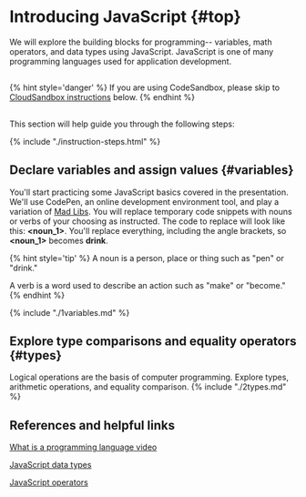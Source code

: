 # Introducing JavaScript {#top}
We will explore the building blocks for programming-- variables, math operators, and data types using JavaScript. JavaScript is one of many programming languages used for application development.

<!-- trick markdown to give me a little space between these two sections of text -->
## 
{% hint style='danger' %}
If you are using CodeSandbox, please skip to [CloudSandbox instructions](#cloud-ide) below.
{% endhint %}

<!-- trick markdown to give me a little space between these two sections of text -->
## 
This section will help guide you through the following steps:

{% include "./instruction-steps.html" %}


## Declare variables and assign values {#variables} <span class="navigate-top"><a href="#top" title="Take me to the top of page"><i class="fa fa-chevron-circle-up" aria-hidden="true"></i></a></span>
You'll start practicing some JavaScript basics covered in the presentation.  We'll use CodePen, an online development environment tool, and play a variation of [Mad Libs](https://en.wikipedia.org/wiki/Mad_Libs). You will replace temporary code snippets with nouns or verbs of your choosing as instructed. The code to replace will look like this: **&lt;noun_1>**.  You'll replace everything, including the angle brackets, so **&lt;noun_1>** becomes **drink**.

{% hint style='tip' %}
A noun is a person, place or thing such as "pen" or "drink."

A verb is a word used to describe an action such as "make" or "become."
{% endhint %}

{% include "./1variables.md" %}

## Explore type comparisons and equality operators {#types} <span class="navigate-top"><a href="#top" title="Take me to the top of page"><i class="fa fa-chevron-circle-up" aria-hidden="true"></i></a></span>
Logical operations are the basis of computer programming. Explore types, arithmetic operations, and equality comparison.
{% include "./2types.md" %}

<!-- trick markdown to give me a little space between these two sections of text -->
## 


<!-- trick markdown to give me a little space between these two sections of text -->
## 
## References and helpful links <span class="navigate-top"><a href="#top" title="Take me to the top of page"><i class="fa fa-chevron-circle-up" aria-hidden="true"></i></a></span>
[What is a programming language video](https://vimeo.com/250067069)

[JavaScript data types](https://developer.mozilla.org/en-US/docs/Web/JavaScript/Data_structures)

[JavaScript operators](https://developer.mozilla.org/en-US/docs/Web/JavaScript/Reference/Operators/Arithmetic_Operators)

